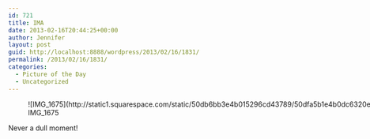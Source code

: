 ```yaml
---
id: 721
title: IMA
date: 2013-02-16T20:44:25+00:00
author: Jennifer
layout: post
guid: http://localhost:8888/wordpress/2013/02/16/1831/
permalink: /2013/02/16/1831/
categories:
  - Picture of the Day
  - Uncategorized
---
```

<figure style="width: 1936px" class="wp-caption alignnone">![IMG_1675](http://static1.squarespace.com/static/50db6bb3e4b015296cd43789/50dfa5b1e4b0dc6320e0b5ea/50dfa5b5e4b0dc6320e0b996/1363551081379//img.jpg)<figcaption class="wp-caption-text">IMG_1675</figcaption></figure> 

Never a dull moment!